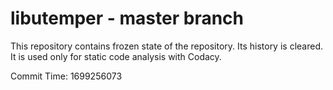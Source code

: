 # libutemper - master branch

This repository contains frozen state of the repository.
Its history is cleared. It is used only for static code
analysis with Codacy.

Commit Time: 1699256073